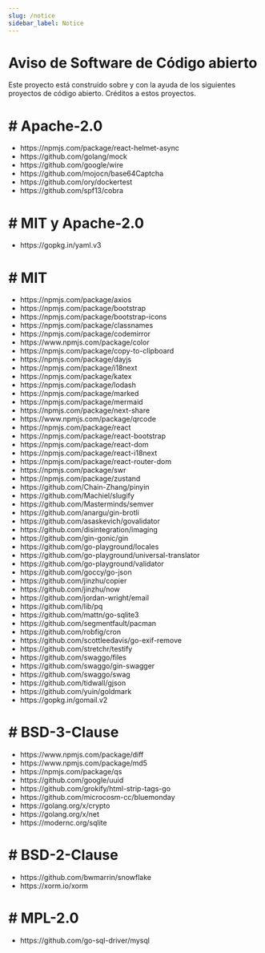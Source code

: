 ```yaml
---
slug: /notice
sidebar_label: Notice
---
```


#  Aviso de Software de Código abierto

Este proyecto está construido sobre y con la ayuda de los siguientes proyectos de código abierto. Créditos a estos proyectos.

# # Apache-2.0

- https\://npmjs.com/package/react-helmet-async
- https\://github.com/golang/mock
- https\://github.com/google/wire
- https\://github.com/mojocn/base64Captcha
- https\://github.com/ory/dockertest
- https\://github.com/spf13/cobra

# # MIT y Apache-2.0

- https\://gopkg.in/yaml.v3

# # MIT

- https\://npmjs.com/package/axios
- https\://npmjs.com/package/bootstrap
- https\://npmjs.com/package/bootstrap-icons
- https\://npmjs.com/package/classnames
- https\://npmjs.com/package/codemirror
- https\://www\.npmjs.com/package/color
- https\://npmjs.com/package/copy-to-clipboard
- https\://npmjs.com/package/dayjs
- https\://npmjs.com/package/i18next
- https\://npmjs.com/package/katex
- https\://npmjs.com/package/lodash
- https\://npmjs.com/package/marked
- https\://npmjs.com/package/mermaid
- https\://npmjs.com/package/next-share
- https\://www\.npmjs.com/package/qrcode
- https\://npmjs.com/package/react
- https\://npmjs.com/package/react-bootstrap
- https\://npmjs.com/package/react-dom
- https\://npmjs.com/package/react-i18next
- https\://npmjs.com/package/react-router-dom
- https\://npmjs.com/package/swr
- https\://npmjs.com/package/zustand
- https\://github.com/Chain-Zhang/pinyin
- https\://github.com/Machiel/slugify
- https\://github.com/Masterminds/semver
- https\://github.com/anargu/gin-brotli
- https\://github.com/asaskevich/govalidator
- https\://github.com/disintegration/imaging
- https\://github.com/gin-gonic/gin
- https\://github.com/go-playground/locales
- https\://github.com/go-playground/universal-translator
- https\://github.com/go-playground/validator
- https\://github.com/goccy/go-json
- https\://github.com/jinzhu/copier
- https\://github.com/jinzhu/now
- https\://github.com/jordan-wright/email
- https\://github.com/lib/pq
- https\://github.com/mattn/go-sqlite3
- https\://github.com/segmentfault/pacman
- https\://github.com/robfig/cron
- https\://github.com/scottleedavis/go-exif-remove
- https\://github.com/stretchr/testify
- https\://github.com/swaggo/files
- https\://github.com/swaggo/gin-swagger
- https\://github.com/swaggo/swag
- https\://github.com/tidwall/gjson
- https\://github.com/yuin/goldmark
- https\://gopkg.in/gomail.v2

# # BSD-3-Clause

- https\://www\.npmjs.com/package/diff
- https\://www\.npmjs.com/package/md5
- https\://npmjs.com/package/qs
- https\://github.com/google/uuid
- https\://github.com/grokify/html-strip-tags-go
- https\://github.com/microcosm-cc/bluemonday
- https\://golang.org/x/crypto
- https\://golang.org/x/net
- https\://modernc.org/sqlite

# # BSD-2-Clause

- https\://github.com/bwmarrin/snowflake
- https\://xorm.io/xorm

# # MPL-2.0

- https\://github.com/go-sql-driver/mysql
